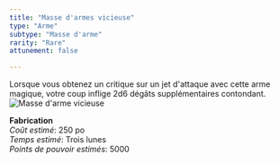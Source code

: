 ```yaml
---
title: "Masse d'armes vicieuse"
type: "Arme"
subtype: "Masse d'arme"
rarity: "Rare"
attunement: false

---
```

Lorsque vous obtenez un critique sur un jet d'attaque avec cette arme magique, votre coup inflige 2d6 dégâts supplémentaires contondant.   
![Masse d'arme vicieuse](https://www.douaratil.fr/illustrations/objet/massedarmevicieuse.jpg)  

**Fabrication**  
*Coût estimé*: 250 po    
*Temps estimé*: Trois lunes  
*Points de pouvoir estimés*: 5000        
